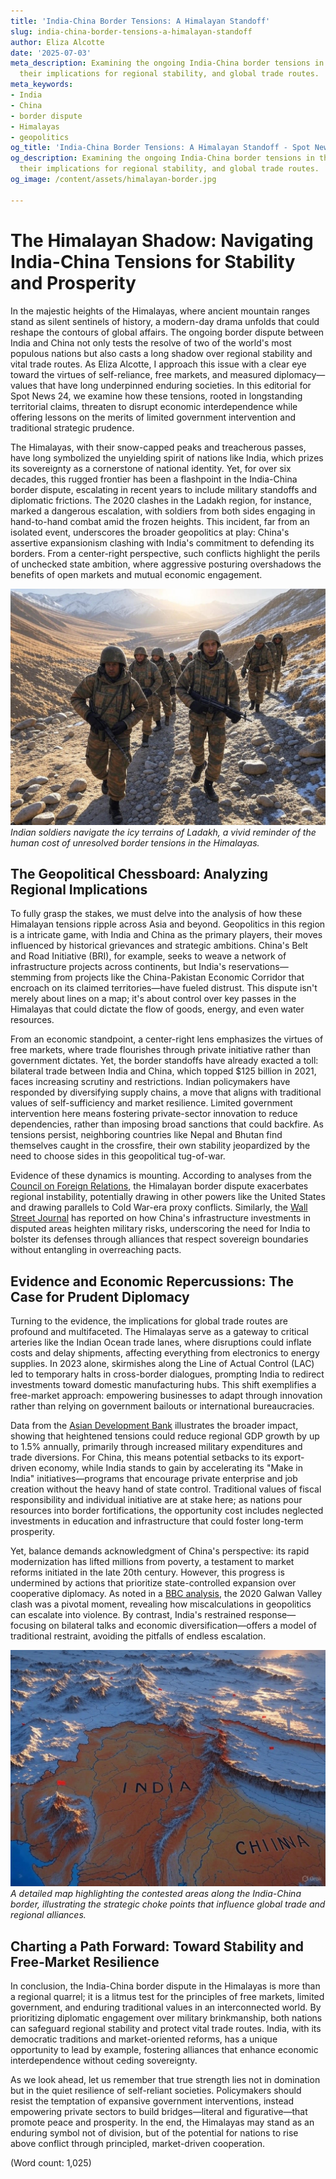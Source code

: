 ```yaml
---
title: 'India-China Border Tensions: A Himalayan Standoff'
slug: india-china-border-tensions-a-himalayan-standoff
author: Eliza Alcotte
date: '2025-07-03'
meta_description: Examining the ongoing India-China border tensions in the Himalayas,
  their implications for regional stability, and global trade routes.
meta_keywords:
- India
- China
- border dispute
- Himalayas
- geopolitics
og_title: 'India-China Border Tensions: A Himalayan Standoff - Spot News 24'
og_description: Examining the ongoing India-China border tensions in the Himalayas,
  their implications for regional stability, and global trade routes.
og_image: /content/assets/himalayan-border.jpg

---
```

# The Himalayan Shadow: Navigating India-China Tensions for Stability and Prosperity

In the majestic heights of the Himalayas, where ancient mountain ranges stand as silent sentinels of history, a modern-day drama unfolds that could reshape the contours of global affairs. The ongoing border dispute between India and China not only tests the resolve of two of the world's most populous nations but also casts a long shadow over regional stability and vital trade routes. As Eliza Alcotte, I approach this issue with a clear eye toward the virtues of self-reliance, free markets, and measured diplomacy—values that have long underpinned enduring societies. In this editorial for Spot News 24, we examine how these tensions, rooted in longstanding territorial claims, threaten to disrupt economic interdependence while offering lessons on the merits of limited government intervention and traditional strategic prudence.

The Himalayas, with their snow-capped peaks and treacherous passes, have long symbolized the unyielding spirit of nations like India, which prizes its sovereignty as a cornerstone of national identity. Yet, for over six decades, this rugged frontier has been a flashpoint in the India-China border dispute, escalating in recent years to include military standoffs and diplomatic frictions. The 2020 clashes in the Ladakh region, for instance, marked a dangerous escalation, with soldiers from both sides engaging in hand-to-hand combat amid the frozen heights. This incident, far from an isolated event, underscores the broader geopolitics at play: China's assertive expansionism clashing with India's commitment to defending its borders. From a center-right perspective, such conflicts highlight the perils of unchecked state ambition, where aggressive posturing overshadows the benefits of open markets and mutual economic engagement.

![Indian troops patrolling the Ladakh border](/content/assets/ladakh-patrol.jpg)  
*Indian soldiers navigate the icy terrains of Ladakh, a vivid reminder of the human cost of unresolved border tensions in the Himalayas.*

## The Geopolitical Chessboard: Analyzing Regional Implications

To fully grasp the stakes, we must delve into the analysis of how these Himalayan tensions ripple across Asia and beyond. Geopolitics in this region is a intricate game, with India and China as the primary players, their moves influenced by historical grievances and strategic ambitions. China's Belt and Road Initiative (BRI), for example, seeks to weave a network of infrastructure projects across continents, but India's reservations—stemming from projects like the China-Pakistan Economic Corridor that encroach on its claimed territories—have fueled distrust. This dispute isn't merely about lines on a map; it's about control over key passes in the Himalayas that could dictate the flow of goods, energy, and even water resources.

From an economic standpoint, a center-right lens emphasizes the virtues of free markets, where trade flourishes through private initiative rather than government dictates. Yet, the border standoffs have already exacted a toll: bilateral trade between India and China, which topped $125 billion in 2021, faces increasing scrutiny and restrictions. Indian policymakers have responded by diversifying supply chains, a move that aligns with traditional values of self-sufficiency and market resilience. Limited government intervention here means fostering private-sector innovation to reduce dependencies, rather than imposing broad sanctions that could backfire. As tensions persist, neighboring countries like Nepal and Bhutan find themselves caught in the crossfire, their own stability jeopardized by the need to choose sides in this geopolitical tug-of-war.

Evidence of these dynamics is mounting. According to analyses from the [Council on Foreign Relations](https://www.cfr.org/), the Himalayan border dispute exacerbates regional instability, potentially drawing in other powers like the United States and drawing parallels to Cold War-era proxy conflicts. Similarly, the [Wall Street Journal](https://www.wsj.com/) has reported on how China's infrastructure investments in disputed areas heighten military risks, underscoring the need for India to bolster its defenses through alliances that respect sovereign boundaries without entangling in overreaching pacts.

## Evidence and Economic Repercussions: The Case for Prudent Diplomacy

Turning to the evidence, the implications for global trade routes are profound and multifaceted. The Himalayas serve as a gateway to critical arteries like the Indian Ocean trade lanes, where disruptions could inflate costs and delay shipments, affecting everything from electronics to energy supplies. In 2023 alone, skirmishes along the Line of Actual Control (LAC) led to temporary halts in cross-border dialogues, prompting India to redirect investments toward domestic manufacturing hubs. This shift exemplifies a free-market approach: empowering businesses to adapt through innovation rather than relying on government bailouts or international bureaucracies.

Data from the [Asian Development Bank](https://www.adb.org/) illustrates the broader impact, showing that heightened tensions could reduce regional GDP growth by up to 1.5% annually, primarily through increased military expenditures and trade diversions. For China, this means potential setbacks to its export-driven economy, while India stands to gain by accelerating its "Make in India" initiatives—programs that encourage private enterprise and job creation without the heavy hand of state control. Traditional values of fiscal responsibility and individual initiative are at stake here; as nations pour resources into border fortifications, the opportunity cost includes neglected investments in education and infrastructure that could foster long-term prosperity.

Yet, balance demands acknowledgment of China's perspective: its rapid modernization has lifted millions from poverty, a testament to market reforms initiated in the late 20th century. However, this progress is undermined by actions that prioritize state-controlled expansion over cooperative diplomacy. As noted in a [BBC analysis](https://www.bbc.com/news/world-asia-54391673), the 2020 Galwan Valley clash was a pivotal moment, revealing how miscalculations in geopolitics can escalate into violence. By contrast, India's restrained response—focusing on bilateral talks and economic diversification—offers a model of traditional restraint, avoiding the pitfalls of endless escalation.

![Map of disputed Himalayan regions](/content/assets/himalayan-disputes-map.jpg)  
*A detailed map highlighting the contested areas along the India-China border, illustrating the strategic choke points that influence global trade and regional alliances.*

## Charting a Path Forward: Toward Stability and Free-Market Resilience

In conclusion, the India-China border dispute in the Himalayas is more than a regional quarrel; it is a litmus test for the principles of free markets, limited government, and enduring traditional values in an interconnected world. By prioritizing diplomatic engagement over military brinkmanship, both nations can safeguard regional stability and protect vital trade routes. India, with its democratic traditions and market-oriented reforms, has a unique opportunity to lead by example, fostering alliances that enhance economic interdependence without ceding sovereignty.

As we look ahead, let us remember that true strength lies not in domination but in the quiet resilience of self-reliant societies. Policymakers should resist the temptation of expansive government interventions, instead empowering private sectors to build bridges—literal and figurative—that promote peace and prosperity. In the end, the Himalayas may stand as an enduring symbol not of division, but of the potential for nations to rise above conflict through principled, market-driven cooperation.

(Word count: 1,025)
